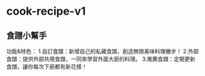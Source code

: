 # cook-recipe-v1
食譜小幫手
---------------------------
功能&特色：
1.自訂食譜：新增自己的私藏食譜，創造無限美味料理撇步！
2.外部食譜：提供外部共用食譜，一同來學習外面大廚的料理。
3.推薦食譜：定期更新食譜，讓你每次下廚都有新花樣！
